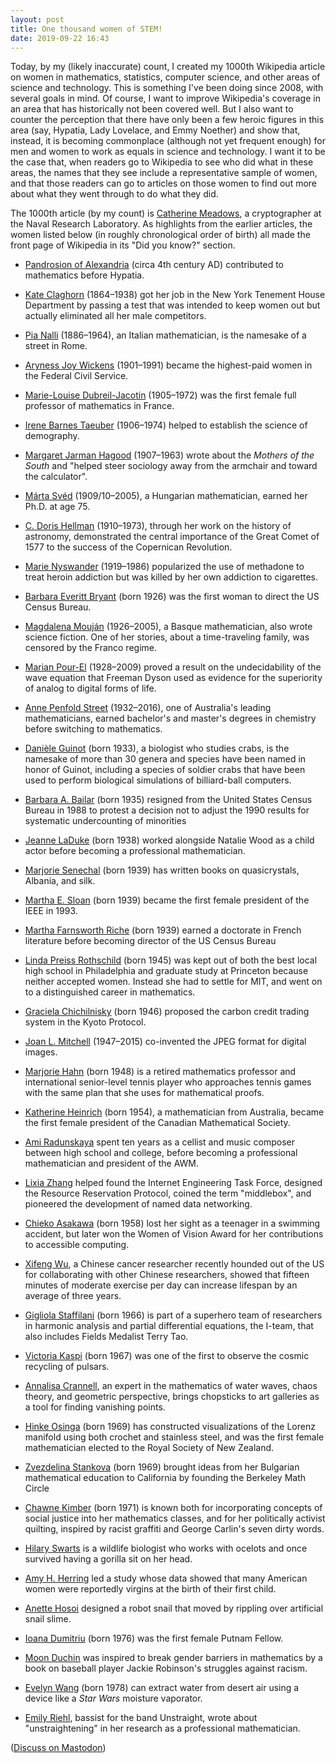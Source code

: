 ```yaml
---
layout: post
title: One thousand women of STEM!
date: 2019-09-22 16:43
---
```

Today, by my (likely inaccurate) count, I created my 1000th Wikipedia article on women in mathematics, statistics, computer science, and other areas of science and technology. This is something I've been doing since 2008, with several goals in mind. Of course, I want to improve Wikipedia's coverage in an area that has historically not been covered well. But I also want to counter the perception that there have only been a few heroic figures in this area (say, Hypatia, Lady Lovelace, and Emmy Noether) and show that, instead, it is becoming commonplace (although not yet frequent enough) for men and women to work as equals in science and technology. I want it to be the case that, when readers go to Wikipedia to see who did what in these areas, the names that they see include a representative sample of women, and that those readers can go to articles on those women to find out more about what they went through to do what they did.

The 1000th article (by my count) is [Catherine Meadows](https://en.wikipedia.org/wiki/Catherine_Meadows), a cryptographer at the Naval Research Laboratory. As highlights from the earlier articles, the women listed below (in roughly chronological order of birth) all made the front page of Wikipedia in its "Did you know?" section.

* [Pandrosion of Alexandria](https://en.wikipedia.org/wiki/Pandrosion) (circa 4th century AD) contributed to mathematics before Hypatia.

* [Kate Claghorn](https://en.wikipedia.org/wiki/Kate_Claghorn) (1864–1938) got her job in the New York Tenement House Department by passing a test that was intended to keep women out but actually eliminated all her male competitors.

* [Pia Nalli](https://en.wikipedia.org/wiki/Pia_Nalli) (1886–1964), an Italian mathematician, is the namesake of a street in Rome.

* [Aryness Joy Wickens](https://en.wikipedia.org/wiki/Aryness_Joy_Wickens) (1901–1991) became the highest-paid women in the Federal Civil Service.

* [Marie-Louise Dubreil-Jacotin](https://en.wikipedia.org/wiki/Marie-Louise_Dubreil-Jacotin) (1905–1972) was the first female full professor of mathematics in France.

* [Irene Barnes Taeuber](https://en.wikipedia.org/wiki/Irene_Barnes_Taeuber) (1906–1974) helped to establish the science of demography.

* [Margaret Jarman Hagood](https://en.wikipedia.org/wiki/Margaret_Jarman_Hagood) (1907–1963) wrote about the _Mothers of the South_ and "helped steer sociology away from the armchair and toward the calculator".

* [Márta Svéd](https://en.wikipedia.org/wiki/M%C3%A1rta_Sv%C3%A9d) (1909/10–2005), a Hungarian mathematician, earned her Ph.D. at age 75.

* [C. Doris Hellman](https://en.wikipedia.org/wiki/C._Doris_Hellman) (1910–1973), through her work on the history of astronomy, demonstrated the central importance of the Great Comet of 1577 to the success of the Copernican Revolution.

* [Marie Nyswander](https://en.wikipedia.org/wiki/Marie_Nyswander) (1919–1986) popularized the use of methadone to treat heroin addiction but was killed by her own addiction to cigarettes.

* [Barbara Everitt Bryant](https://en.wikipedia.org/wiki/Barbara_Everitt_Bryant) (born 1926) was the first woman to direct the US Census Bureau.

* [Magdalena Mouján](https://en.wikipedia.org/wiki/Magdalena_Mouj%C3%A1n) (1926–2005), a Basque mathematician, also wrote science fiction. One of her stories, about a time-traveling family, was censored by the Franco regime.

* [Marian Pour-El](https://en.wikipedia.org/wiki/Marian_Pour-El) (1928–2009) proved a result on the undecidability of the wave equation that Freeman Dyson used as evidence for the superiority of analog to digital forms of life.

* [Anne Penfold Street](https://en.wikipedia.org/wiki/Anne_Penfold_Street) (1932–2016), one of Australia's leading mathematicians, earned bachelor's and master's degrees in chemistry before switching to mathematics.

* [Danièle Guinot](https://en.wikipedia.org/wiki/Dani%C3%A8le_Guinot) (born 1933), a biologist who studies crabs, is the namesake of more than 30 genera and species have been named in honor of Guinot, including a species of soldier crabs that have been used to perform biological simulations of billiard-ball computers.

* [Barbara A. Bailar](https://en.wikipedia.org/wiki/Barbara_A._Bailar) (born 1935) resigned from the United States Census Bureau in 1988 to protest a decision not to adjust the 1990 results for systematic undercounting of minorities

* [Jeanne LaDuke](https://en.wikipedia.org/wiki/Jeanne_LaDuke) (born 1938) worked alongside Natalie Wood as a child actor before becoming a professional mathematician.

* [Marjorie Senechal](https://en.wikipedia.org/wiki/Marjorie_Senechal) (born 1939) has written books on quasicrystals, Albania, and silk.

* [Martha E. Sloan](https://en.wikipedia.org/wiki/Martha_E._Sloan) (born 1939) became the first female president of the IEEE in 1993.

* [Martha Farnsworth Riche](https://en.wikipedia.org/wiki/Martha_Farnsworth_Riche) (born 1939) earned a doctorate in French literature before becoming director of the US Census Bureau

* [Linda Preiss Rothschild](https://en.wikipedia.org/wiki/Linda_Preiss_Rothschild) (born 1945) was kept out of both the best local high school in Philadelphia and graduate study at Princeton because neither accepted women. Instead she had to settle for MIT, and went on to a distinguished career in mathematics.

* [Graciela Chichilnisky](https://en.wikipedia.org/wiki/Graciela_Chichilnisky) (born 1946) proposed the carbon credit trading system in the Kyoto Protocol.

* [Joan L. Mitchell](https://en.wikipedia.org/wiki/Joan_L._Mitchell) (1947–2015) co-invented the JPEG format for digital images.

* [Marjorie Hahn](https://en.wikipedia.org/wiki/Marjorie_Hahn) (born 1948) is a retired mathematics professor and international senior-level tennis player who approaches tennis games with the same plan that she uses for mathematical proofs.

* [Katherine Heinrich](https://en.wikipedia.org/wiki/Katherine_Heinrich) (born 1954), a mathematician from Australia, became the first female president of the Canadian Mathematical Society.

* [Ami Radunskaya](https://en.wikipedia.org/wiki/Ami_Radunskaya) spent ten years as a cellist and music composer between high school and college, before becoming a professional mathematician and president of the AWM.

* [Lixia Zhang](https://en.wikipedia.org/wiki/Lixia_Zhang) helped found the Internet Engineering Task Force, designed the Resource Reservation Protocol, coined the term "middlebox", and pioneered the development of named data networking.

* [Chieko Asakawa](https://en.wikipedia.org/wiki/Chieko_Asakawa) (born 1958) lost her sight as a teenager in a swimming accident, but later won the Women of Vision Award for her contributions to accessible computing.

* [Xifeng Wu](https://en.wikipedia.org/wiki/Xifeng_Wu), a Chinese cancer researcher recently hounded out of the US for collaborating with other Chinese researchers, showed that fifteen minutes of moderate exercise per day can increase lifespan by an average of three years.

* [Gigliola Staffilani](https://en.wikipedia.org/wiki/Gigliola_Staffilani) (born 1966) is part of a superhero team of researchers in harmonic analysis and partial differential equations, the I-team, that also includes Fields Medalist Terry Tao.

* [Victoria Kaspi](https://en.wikipedia.org/wiki/Victoria_Kaspi) (born 1967) was one of the first to observe the cosmic recycling of pulsars.

* [Annalisa Crannell](https://en.wikipedia.org/wiki/Annalisa_Crannell), an expert in the mathematics of water waves, chaos theory, and geometric perspective, brings chopsticks to art galleries as a tool for finding vanishing points.

* [Hinke Osinga](https://en.wikipedia.org/wiki/Hinke_Osinga) (born 1969) has constructed visualizations of the Lorenz manifold using both crochet and stainless steel, and was the first female mathematician elected to the Royal Society of New Zealand.

* [Zvezdelina Stankova](https://en.wikipedia.org/wiki/Zvezdelina_Stankova) (born 1969) brought ideas from her Bulgarian mathematical education to California by founding the Berkeley Math Circle

* [Chawne Kimber](https://en.wikipedia.org/wiki/Chawne_Kimber) (born 1971) is known both for incorporating concepts of social justice into her mathematics classes, and for her politically activist quilting, inspired by racist graffiti and George Carlin's seven dirty words.

* [Hilary Swarts](https://en.wikipedia.org/wiki/Hilary_Swarts) is a wildlife biologist who works with ocelots and once survived having a gorilla sit on her head.

* [Amy H. Herring](https://en.wikipedia.org/wiki/Amy_H._Herring) led a study whose data showed that many American women were reportedly virgins at the birth of their first child.

* [Anette Hosoi](https://en.wikipedia.org/wiki/Anette_Hosoi) designed a robot snail that moved by rippling over artificial snail slime.

* [Ioana Dumitriu](https://en.wikipedia.org/wiki/Ioana_Dumitriu) (born 1976) was the first female Putnam Fellow.

* [Moon Duchin](https://en.wikipedia.org/wiki/Moon_Duchin) was inspired to break gender barriers in mathematics by a book on baseball player Jackie Robinson's struggles against racism.

* [Evelyn Wang](https://en.wikipedia.org/wiki/Evelyn_Wang) (born 1978) can extract water from desert air using a device like a _Star Wars_ moisture vaporator.

* [Emily Riehl](https://en.wikipedia.org/wiki/Emily_Riehl), bassist for the band Unstraight, wrote about "unstraightening" in her research as a professional mathematician.

([Discuss on Mastodon](https://mathstodon.xyz/@11011110/102839256727943236))